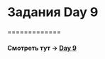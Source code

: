 # Задания Day 9
=============

#### Смотреть тут -> [Day 9](https://github.com/Ghyro/EPAM-.NET-Training/tree/master/NET.W.2018.Korzun.09)
